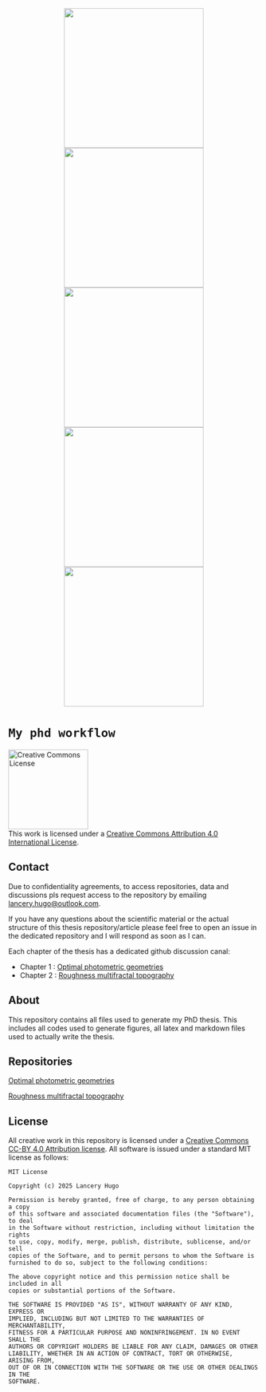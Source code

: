 <div align="center">
  <img style="height:7vh;" src="https://drive.google.com/uc?export=view&id=1Y0yIThqojwLf4jm5qidcr8AVymTBk9cw"/>
  <img style="height:7vh;" src="https://drive.google.com/uc?export=view&id=1IDuzTRdSUMBQIRk8fb9D9UAUGzoR3IvI"/>
  <img style="height:7vh;" src="https://drive.google.com/uc?export=view&id=1Z5laKTtf2ugRkmO95Q4ICO92q1u4K-ls"/>
  <img style="height:7vh;" src="https://drive.google.com/uc?export=view&id=1gPLUP-bjZPBbrrxofdoz85iFxaANp7tX"/>
  <img style="height:7vh;" src="https://drive.google.com/uc?export=view&id=1k1ExxpS4aVDq_7edi3t7Je_7WyA_JY4C"/>
</div>

# `My phd workflow`

<a rel="license" href="http://creativecommons.org/licenses/by/4.0/">
  <img alt="Creative Commons License" style="border-width:0; height:4vh" src="https://i.creativecommons.org/l/by/4.0/88x31.png" />
</a>
<br />This work is licensed under a <a rel="license" href="http://creativecommons.org/licenses/by/4.0/">Creative Commons Attribution 4.0 International License</a>.

## Contact
Due to confidentiality agreements, to access repositories, data and discussions pls request access to the repository by emailing lancery.hugo@outlook.com.

If you have any questions about the scientific material or the actual structure 
of this thesis repository/article please feel free to open an issue in the dedicated repository and I will
respond as soon as I can. 

Each chapter of the thesis has a dedicated github discussion canal:
- Chapter 1 : [Optimal photometric geometries](https://github.com/HugoLanceryThesis/Optimal_photometric_geometries/discussions)
- Chapter 2 : [Roughness multifractal topography](https://github.com/HugoLanceryThesis/Roughness_multifractal_topography/discussions)

## About
This repository contains all files used to generate my PhD thesis. This includes
all codes used to generate figures, all latex and markdown files used to
actually write the thesis. 

## Repositories
[Optimal photometric geometries](https://github.com/HugoLanceryThesis/Optimal_photometric_geometries)

[Roughness multifractal topography](https://github.com/HugoLanceryThesis/Roughness_multifractal_topography)

## License
All creative work in this repository is licensed under a [Creative Commons CC-BY
4.0 Attribution license](https://creativecommons.org/licenses/by/4.0/). All
software is issued under a standard MIT license as follows:

```
MIT License

Copyright (c) 2025 Lancery Hugo

Permission is hereby granted, free of charge, to any person obtaining a copy
of this software and associated documentation files (the "Software"), to deal
in the Software without restriction, including without limitation the rights
to use, copy, modify, merge, publish, distribute, sublicense, and/or sell
copies of the Software, and to permit persons to whom the Software is
furnished to do so, subject to the following conditions:

The above copyright notice and this permission notice shall be included in all
copies or substantial portions of the Software.

THE SOFTWARE IS PROVIDED "AS IS", WITHOUT WARRANTY OF ANY KIND, EXPRESS OR
IMPLIED, INCLUDING BUT NOT LIMITED TO THE WARRANTIES OF MERCHANTABILITY,
FITNESS FOR A PARTICULAR PURPOSE AND NONINFRINGEMENT. IN NO EVENT SHALL THE
AUTHORS OR COPYRIGHT HOLDERS BE LIABLE FOR ANY CLAIM, DAMAGES OR OTHER
LIABILITY, WHETHER IN AN ACTION OF CONTRACT, TORT OR OTHERWISE, ARISING FROM,
OUT OF OR IN CONNECTION WITH THE SOFTWARE OR THE USE OR OTHER DEALINGS IN THE
SOFTWARE.

```
